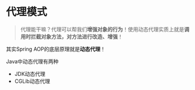 # 代理模式

> 代理能干嘛？代理可以帮我们**增强对象的行为**！使用动态代理实质上就是**调用时拦截对象方法，对方法进行改造、增强**！

其实Spring AOP的底层原理就是**动态代理**！

Java中动态代理有两种

- JDK动态代理
- CGLib动态代理